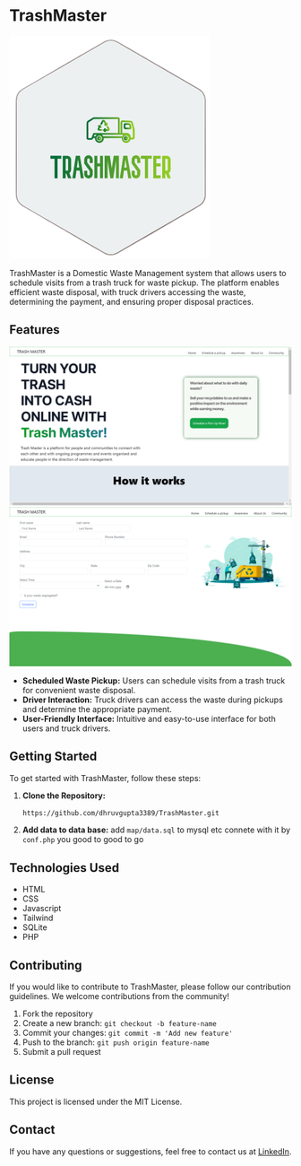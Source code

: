 # TrashMaster

![TrashMaster Logo](img/logo.png)

TrashMaster is a Domestic Waste Management system that allows users to schedule visits from a trash truck for waste pickup. The platform enables efficient waste disposal, with truck drivers accessing the waste, determining the payment, and ensuring proper disposal practices.

## Features
![TrashMaster](img/ss1.png)
![TrashMaster](img/ss2.png)

- **Scheduled Waste Pickup:** Users can schedule visits from a trash truck for convenient waste disposal.
- **Driver Interaction:** Truck drivers can access the waste during pickups and determine the appropriate payment.
- **User-Friendly Interface:** Intuitive and easy-to-use interface for both users and truck drivers.

## Getting Started

To get started with TrashMaster, follow these steps:

1. **Clone the Repository:**
   ```bash
   https://github.com/dhruvgupta3389/TrashMaster.git
   ```
2. **Add data to data base:** 
   add `map/data.sql` to mysql etc connete with it by `conf.php` you good to good to go

## Technologies Used
- HTML
- CSS
- Javascript
- Tailwind
- SQLite
- PHP

## Contributing
If you would like to contribute to TrashMaster, please follow our contribution guidelines. We welcome contributions from the community!
1. Fork the repository
2. Create a new branch: `git checkout -b feature-name`
3. Commit your changes: `git commit -m 'Add new feature'`
4. Push to the branch: `git push origin feature-name`
5. Submit a pull request

## License
This project is licensed under the MIT License.

## Contact

If you have any questions or suggestions, feel free to contact us at [LinkedIn](https://www.linkedin.com/in/vishesh-jindal/).
